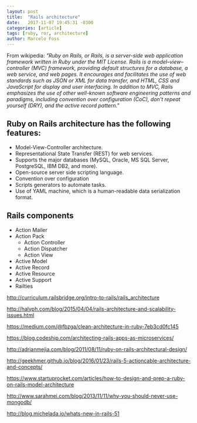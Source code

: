 ```yaml
---
layout: post
title:  "Rails architecture"
date:   2017-11-07 19:45:31 -0300
categories: [article]
tags: [ruby, ror, architecture]
author: Marcelo Foss
---
```

From wikipedia:
*"Ruby on Rails, or Rails, is a server-side web application framework written in Ruby under the MIT License. Rails is a model–view–controller (MVC) framework, providing default structures for a database, a web service, and web pages. It encourages and facilitates the use of web standards such as JSON or XML for data transfer, and HTML, CSS and JavaScript for display and user interfacing. In addition to MVC, Rails emphasizes the use of other well-known software engineering patterns and paradigms, including convention over configuration (CoC), don't repeat yourself (DRY), and the active record pattern."*

## Ruby on Rails architecture has the following features:
* Model-View-Controller architecture.
* Representational State Transfer (REST) for web services.
* Supports the major databases (MySQL, Oracle, MS SQL Server, PostgreSQL, IBM DB2, and more).
* Open-source server side scripting language.
* Convention over configuration
* Scripts generators to automate tasks.
* Use of YAML machine, which is a human-readable data serialization format.

## Rails components
* Action Mailer
* Action Pack
  * Action Controller
  * Action Dispatcher
  * Action View
* Active Model
* Active Record
* Active Resource
* Active Support
* Railties

http://curriculum.railsbridge.org/intro-to-rails/rails_architecture

http://halyph.com/blog/2015/04/04/rails-architecture-and-scalability-issues.html

https://medium.com/@fbzga/clean-architecture-in-ruby-7eb3cd0fc145

https://blog.codeship.com/architecting-rails-apps-as-microservices/

http://adrianmejia.com/blog/2011/08/11/ruby-on-rails-architectural-design/

http://geekhmer.github.io/blog/2016/01/23/rails-5-actioncable-architecture-and-concepts/

https://www.startuprocket.com/articles/how-to-design-and-prep-a-ruby-on-rails-model-architecture

http://www.sarahmei.com/blog/2013/11/11/why-you-should-never-use-mongodb/


http://blog.michelada.io/whats-new-in-rails-51
